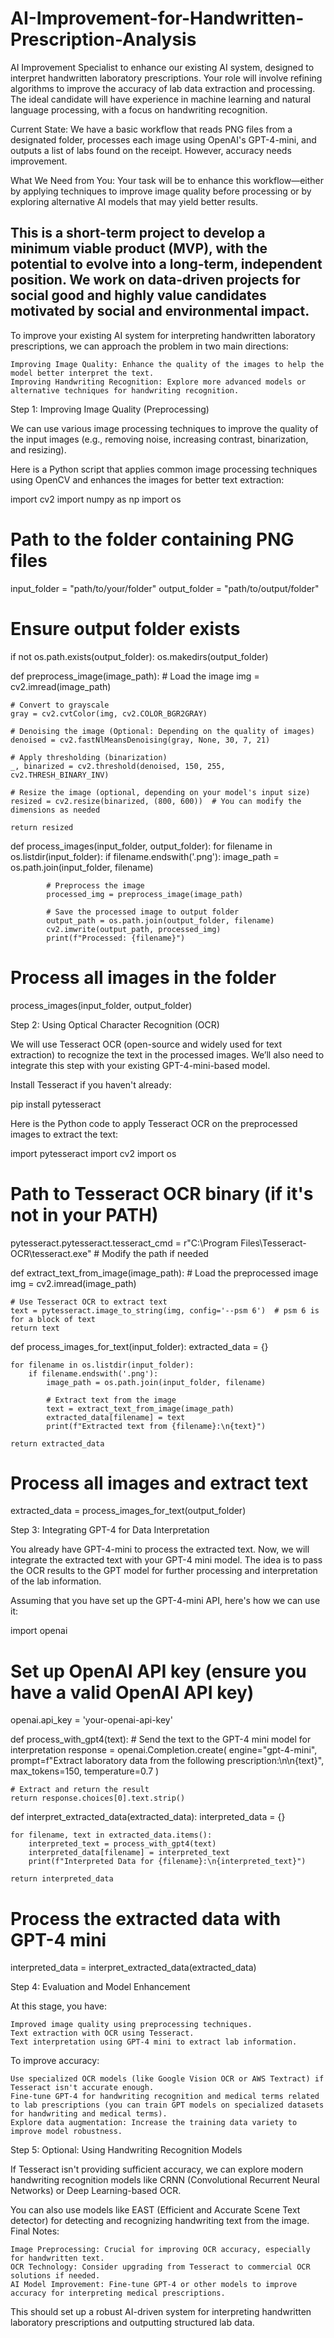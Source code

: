# AI-Improvement-for-Handwritten-Prescription-Analysis
AI Improvement Specialist to enhance our existing AI system, designed to interpret handwritten laboratory prescriptions. Your role will involve refining algorithms to improve the accuracy of lab data extraction and processing. The ideal candidate will have experience in machine learning and natural language processing, with a focus on handwriting recognition.

Current State:
We have a basic workflow that reads PNG files from a designated folder, processes each image using OpenAI's GPT-4-mini, and outputs a list of labs found on the receipt. However, accuracy needs improvement.

What We Need from You:
Your task will be to enhance this workflow—either by applying techniques to improve image quality before processing or by exploring alternative AI models that may yield better results.

This is a short-term project to develop a minimum viable product (MVP), with the potential to evolve into a long-term, independent position.
We work on data-driven projects for social good and highly value candidates motivated by social and environmental impact.
---------------
To improve your existing AI system for interpreting handwritten laboratory prescriptions, we can approach the problem in two main directions:

    Improving Image Quality: Enhance the quality of the images to help the model better interpret the text.
    Improving Handwriting Recognition: Explore more advanced models or alternative techniques for handwriting recognition.

Step 1: Improving Image Quality (Preprocessing)

We can use various image processing techniques to improve the quality of the input images (e.g., removing noise, increasing contrast, binarization, and resizing).

Here is a Python script that applies common image processing techniques using OpenCV and enhances the images for better text extraction:

import cv2
import numpy as np
import os

# Path to the folder containing PNG files
input_folder = "path/to/your/folder"
output_folder = "path/to/output/folder"

# Ensure output folder exists
if not os.path.exists(output_folder):
    os.makedirs(output_folder)

def preprocess_image(image_path):
    # Load the image
    img = cv2.imread(image_path)

    # Convert to grayscale
    gray = cv2.cvtColor(img, cv2.COLOR_BGR2GRAY)

    # Denoising the image (Optional: Depending on the quality of images)
    denoised = cv2.fastNlMeansDenoising(gray, None, 30, 7, 21)

    # Apply thresholding (binarization)
    _, binarized = cv2.threshold(denoised, 150, 255, cv2.THRESH_BINARY_INV)

    # Resize the image (optional, depending on your model's input size)
    resized = cv2.resize(binarized, (800, 600))  # You can modify the dimensions as needed

    return resized

def process_images(input_folder, output_folder):
    for filename in os.listdir(input_folder):
        if filename.endswith('.png'):
            image_path = os.path.join(input_folder, filename)

            # Preprocess the image
            processed_img = preprocess_image(image_path)

            # Save the processed image to output folder
            output_path = os.path.join(output_folder, filename)
            cv2.imwrite(output_path, processed_img)
            print(f"Processed: {filename}")

# Process all images in the folder
process_images(input_folder, output_folder)

Step 2: Using Optical Character Recognition (OCR)

We will use Tesseract OCR (open-source and widely used for text extraction) to recognize the text in the processed images. We’ll also need to integrate this step with your existing GPT-4-mini-based model.

Install Tesseract if you haven't already:

pip install pytesseract

Here is the Python code to apply Tesseract OCR on the preprocessed images to extract the text:

import pytesseract
import cv2
import os

# Path to Tesseract OCR binary (if it's not in your PATH)
pytesseract.pytesseract.tesseract_cmd = r"C:\Program Files\Tesseract-OCR\tesseract.exe"  # Modify the path if needed

def extract_text_from_image(image_path):
    # Load the preprocessed image
    img = cv2.imread(image_path)

    # Use Tesseract OCR to extract text
    text = pytesseract.image_to_string(img, config='--psm 6')  # psm 6 is for a block of text
    return text

def process_images_for_text(input_folder):
    extracted_data = {}

    for filename in os.listdir(input_folder):
        if filename.endswith('.png'):
            image_path = os.path.join(input_folder, filename)

            # Extract text from the image
            text = extract_text_from_image(image_path)
            extracted_data[filename] = text
            print(f"Extracted text from {filename}:\n{text}")

    return extracted_data

# Process all images and extract text
extracted_data = process_images_for_text(output_folder)

Step 3: Integrating GPT-4 for Data Interpretation

You already have GPT-4-mini to process the extracted text. Now, we will integrate the extracted text with your GPT-4 mini model. The idea is to pass the OCR results to the GPT model for further processing and interpretation of the lab information.

Assuming that you have set up the GPT-4-mini API, here's how we can use it:

import openai

# Set up OpenAI API key (ensure you have a valid OpenAI API key)
openai.api_key = 'your-openai-api-key'

def process_with_gpt4(text):
    # Send the text to the GPT-4 mini model for interpretation
    response = openai.Completion.create(
        engine="gpt-4-mini",
        prompt=f"Extract laboratory data from the following prescription:\n\n{text}",
        max_tokens=150,
        temperature=0.7
    )

    # Extract and return the result
    return response.choices[0].text.strip()

def interpret_extracted_data(extracted_data):
    interpreted_data = {}
    
    for filename, text in extracted_data.items():
        interpreted_text = process_with_gpt4(text)
        interpreted_data[filename] = interpreted_text
        print(f"Interpreted Data for {filename}:\n{interpreted_text}")
    
    return interpreted_data

# Process the extracted data with GPT-4 mini
interpreted_data = interpret_extracted_data(extracted_data)

Step 4: Evaluation and Model Enhancement

At this stage, you have:

    Improved image quality using preprocessing techniques.
    Text extraction with OCR using Tesseract.
    Text interpretation using GPT-4 mini to extract lab information.

To improve accuracy:

    Use specialized OCR models (like Google Vision OCR or AWS Textract) if Tesseract isn't accurate enough.
    Fine-tune GPT-4 for handwriting recognition and medical terms related to lab prescriptions (you can train GPT models on specialized datasets for handwriting and medical terms).
    Explore data augmentation: Increase the training data variety to improve model robustness.

Step 5: Optional: Using Handwriting Recognition Models

If Tesseract isn't providing sufficient accuracy, we can explore modern handwriting recognition models like CRNN (Convolutional Recurrent Neural Networks) or Deep Learning-based OCR.

You can also use models like EAST (Efficient and Accurate Scene Text detector) for detecting and recognizing handwriting text from the image.
Final Notes:

    Image Preprocessing: Crucial for improving OCR accuracy, especially for handwritten text.
    OCR Technology: Consider upgrading from Tesseract to commercial OCR solutions if needed.
    AI Model Improvement: Fine-tune GPT-4 or other models to improve accuracy for interpreting medical prescriptions.

This should set up a robust AI-driven system for interpreting handwritten laboratory prescriptions and outputting structured lab data.
